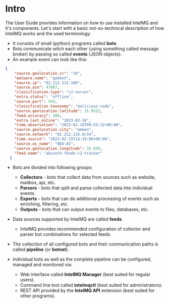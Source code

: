 <!-- comment
   SPDX-FileCopyrightText: 2015-2023 Sebastian Wagner, Filip Pokorný
   SPDX-License-Identifier: AGPL-3.0-or-later
-->

# Intro

The User Guide provides information on how to use installed IntelMQ and it's components. Let's start with a basic not-so-technical description of how IntelMQ works and the used terminology:

- It consists of small (python) programs called **bots**.
- Bots communicate witch each other (using something called message broker) by passing so called **events** (JSON objects).
- An example event can look like this:

```json
{
    "source.geolocation.cc": "JO",
    "malware.name": "qakbot",
    "source.ip": "82.212.115.188",
    "source.asn": 47887,
    "classification.type": "c2-server",
    "extra.status": "offline",
    "source.port": 443,
    "classification.taxonomy": "malicious-code",
    "source.geolocation.latitude": 31.9522,
    "feed.accuracy": 100,
    "extra.last_online": "2023-02-16",
    "time.observation": "2023-02-16T09:55:12+00:00",
    "source.geolocation.city": "amman",
    "source.network": "82.212.115.0/24",
    "time.source": "2023-02-15T14:19:09+00:00",
    "source.as_name": "NEU-AS",
    "source.geolocation.longitude": 35.939,
    "feed.name": "abusech-feodo-c2-tracker"
  }
```

- Bots are divided into following groups:
  
    - **Collectors** - bots that collect data from sources such as website, mailbox, api, etc.
    - **Parsers** - bots that split and parse collected data into individual events.
    - **Experts** - bots that can do additional processing of events such as enriching, filtering, etc.
    - **Outputs** - bots that can output events to files, databases, etc.

- Data sources supported by IntelMQ are called **feeds**.
    - IntelMQ provides recommended configuration of collector and parser bot combinations for selected feeds.
- The collection of all configured bots and their communication paths is called **pipeline** (or **botnet**).
- Individual bots as well as the complete pipeline can be configured, managed and monitored via:
    - Web interface called **IntelMQ Manager** (best suited for regular users).
    - Command line tool called **intelmqctl** (best suited for administrators).
    - REST API provided by the **IntelMQ API** extension (best suited for other programs).